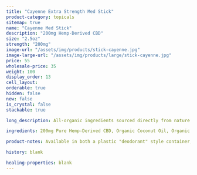 ```yaml
---
title: "Cayenne Extra Strength Med Stick"
product-category: topicals
sitemap: true
name: "Cayenne Med Stick"
description: "200mg Hemp-Derived CBD"
size: "2.5oz"
strength: "200mg"
image-url: "/assets/img/products/stick-cayenne.jpg"
image-large-url: "/assets/img/products/large/stick-cayenne.jpg"
price: 55
wholesale-price: 35
weight: 100
display_order: 13
cell_layout:
orderable: true
hidden: false
new: false
is_crystal: false
stackable: true

long_description: All-organic ingredients sourced directly from nature to ease aches, pains, burns, and scars. Coconut oil and olive oil work by nourishing the skin while the anti-inflammatory properties of beeswax, shea butter, lavender and eucalyptus essential oils relieve the muscles.

ingredients: 200mg Pure Hemp-Derived CBD, Organic Coconut Oil, Organic Olive Oil, Organic Beeswax, Cayenne Pepper, Unrefined Pure Cocoa Butter, Unrefined Pure Shea Butter, Organic Sunflower Lecithin, Tapioca Starch, Essential Oils.

product-notes: Available in both a plastic "deodorant" style container, as well as our new eco-friendly, 100% biodegradable cardboard container. Life Flower products are made in small batches with all-natural and boutique ingredients. Orders are processed and shipped in 7-10 days.

history: blank

healing-properties: blank
---
```

